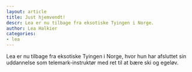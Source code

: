 ```yaml
---
layout: article
title: Just hjemvendt!
descr: Lea er nu tilbage fra eksotiske Tyingen i Norge.
author: Lea Halkier
categories:
- lea
---
```


Lea er nu tilbage fra eksotiske Tyingen i Norge, hvor hun har afsluttet sin uddannelse som telemark-instruktør med ret til at bære ski og egeløv.


